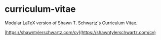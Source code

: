 # curriculum-vitae
Modular LaTeX version of Shawn T. Schwartz's Curriculum Vitae.

[https://shawntylerschwartz.com/cv](https://shawntylerschwartz.com/cv)
